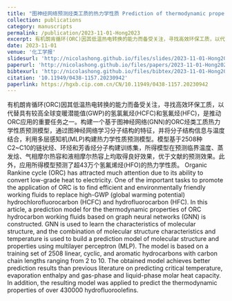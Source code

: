 ```yaml
---
title: "图神经网络预测烃类工质的热力学性质 Prediction of thermodynamic properties of hydrocarbon working fluids by graph neural network models"
collection: publications
category: manuscripts
permalink: /publication/2023-11-01-Hong2023
excerpt: 有机朗肯循环(ORC)因其低温热电转换的能力而备受关注，寻找高效环保工质，以代替具有较高全球变暖潜能值(GWP)的氢氯氟烃(HCFC)和氢氟烃(HFC)，是推动ORC应用的重要任务之一。构建一个基于图神经网络(GNN)的ORC烃类工质热力学性质预测模型，通过图神经网络学习分子结构的特征，并将分子结构信息与温度结合，利用多层感知机(MLP)构建热力学性质预测模型。模型基于2508种C2~C10的链状烃、环烃和芳香烃分子构建训练集，所得模型在预测临界温度、蒸发焓、气相摩尔热容和液相摩尔热容上均取得良好效果，优于文献的预测效果。此外，应用所得模型预测了超43万个氢氟烯烃(HFO)的热力学性质。 Organic Rankine cycle (ORC) has attracted much attention due to its ability to convert low-grade heat to electricity. One of the important tasks to promote the application of ORC is to find efficient and environmentally friendly working fluids to replace high-GWP (global warming potential) hydrochlorofluorocarbon (HCFC) and hydrofluorocarbon (HFC). In this article, a prediction model for the thermodynamic properties of ORC hydrocarbon working fluids based on graph neural networks (GNN) is constructed. GNN is used to learn the characteristics of molecular structure, and the combination of molecular structure characteristics and temperature is used to build a prediction model of molecular structure and properties using multilayer perceptron (MLP). The model is based on a training set of 2508 linear, cyclic, and aromatic hydrocarbons with carbon chain lengths ranging from 2 to 10. The obtained model achieves better prediction results than previous literature on predicting critical temperature, evaporation enthalpy and gas-phase and liquid-phase molar heat capacity. In addition, the resulting model was applied to predict the thermodynamic properties of over 430000 hydrofluoroolefins.
date: 2023-11-01
venue: '化工学报'
slidesurl: 'http://nicolashong.github.io/files/slides/2023-11-01-Hong2023.pdf'
paperurl: 'http://nicolashong.github.io/files/papers/2023-11-01-Hong2023.pdf'
bibtexurl: 'http://nicolashong.github.io/files/bibtex/2023-11-01-Hong2023.bib'
citation: '10.11949/0438-1157.20230942'
paperlink: https://hgxb.cip.com.cn/CN/10.11949/0438-1157.20230942
---
```


有机朗肯循环(ORC)因其低温热电转换的能力而备受关注，寻找高效环保工质，以代替具有较高全球变暖潜能值(GWP)的氢氯氟烃(HCFC)和氢氟烃(HFC)，是推动ORC应用的重要任务之一。构建一个基于图神经网络(GNN)的ORC烃类工质热力学性质预测模型，通过图神经网络学习分子结构的特征，并将分子结构信息与温度结合，利用多层感知机(MLP)构建热力学性质预测模型。模型基于2508种C2~C10的链状烃、环烃和芳香烃分子构建训练集，所得模型在预测临界温度、蒸发焓、气相摩尔热容和液相摩尔热容上均取得良好效果，优于文献的预测效果。此外，应用所得模型预测了超43万个氢氟烯烃(HFO)的热力学性质。 Organic Rankine cycle (ORC) has attracted much attention due to its ability to convert low-grade heat to electricity. One of the important tasks to promote the application of ORC is to find efficient and environmentally friendly working fluids to replace high-GWP (global warming potential) hydrochlorofluorocarbon (HCFC) and hydrofluorocarbon (HFC). In this article, a prediction model for the thermodynamic properties of ORC hydrocarbon working fluids based on graph neural networks (GNN) is constructed. GNN is used to learn the characteristics of molecular structure, and the combination of molecular structure characteristics and temperature is used to build a prediction model of molecular structure and properties using multilayer perceptron (MLP). The model is based on a training set of 2508 linear, cyclic, and aromatic hydrocarbons with carbon chain lengths ranging from 2 to 10. The obtained model achieves better prediction results than previous literature on predicting critical temperature, evaporation enthalpy and gas-phase and liquid-phase molar heat capacity. In addition, the resulting model was applied to predict the thermodynamic properties of over 430000 hydrofluoroolefins.
